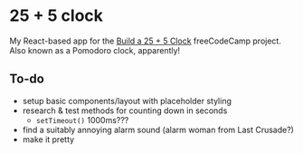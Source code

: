 # 25 + 5 clock

My React-based app for the [Build a 25 + 5 Clock](https://www.freecodecamp.org/learn/front-end-libraries/front-end-libraries-projects/build-a-25--5-clock) freeCodeCamp project. Also known as a Pomodoro clock, apparently!

## To-do

- setup basic components/layout with placeholder styling
- research & test methods for counting down in seconds
  - `setTimeout()` 1000ms???
- find a suitably annoying alarm sound (alarm woman from Last Crusade?)
- make it pretty
